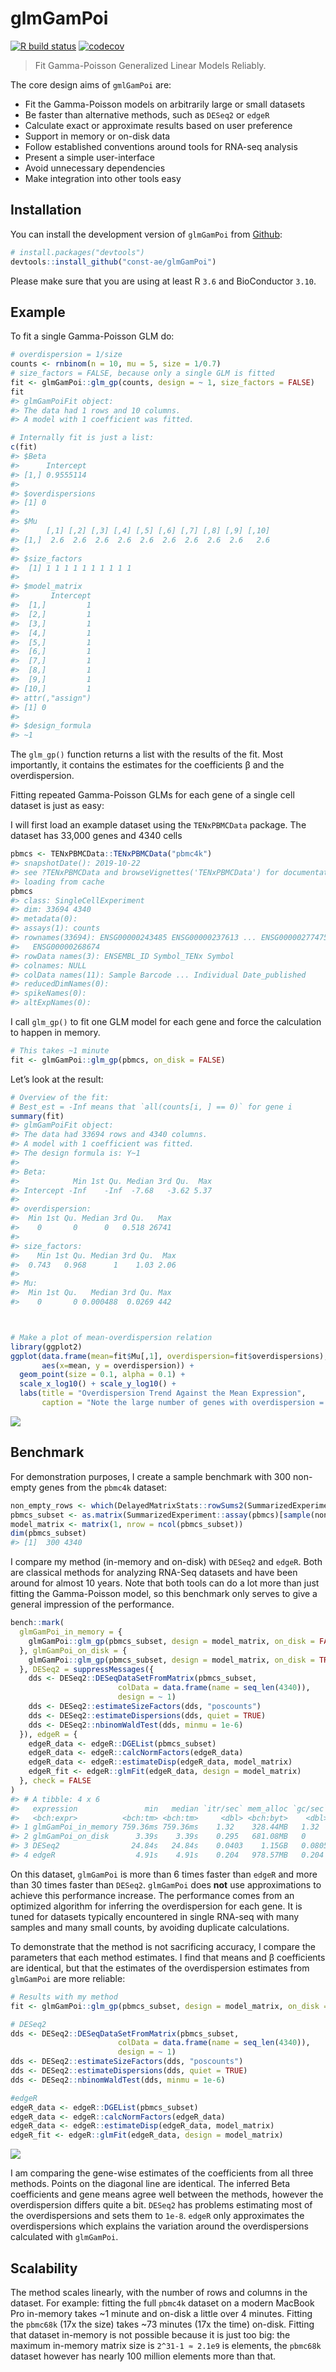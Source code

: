 
<!-- README.md is generated from README.Rmd. Please edit that file -->

# glmGamPoi

<!-- badges: start -->

[![R build
status](https://github.com/const-ae/glmGamPoi/workflows/R-CMD-check/badge.svg)](https://github.com/const-ae/glmGamPoi)
[![codecov](https://codecov.io/gh/const-ae/glmGamPoi/branch/master/graph/badge.svg)](https://codecov.io/gh/const-ae/glmGamPoi)
<!-- badges: end -->

> Fit Gamma-Poisson Generalized Linear Models Reliably.

The core design aims of `gmlGamPoi` are:

  - Fit the Gamma-Poisson models on arbitrarily large or small datasets
  - Be faster than alternative methods, such as `DESeq2` or `edgeR`
  - Calculate exact or approximate results based on user preference
  - Support in memory or on-disk data
  - Follow established conventions around tools for RNA-seq analysis
  - Present a simple user-interface
  - Avoid unnecessary dependencies
  - Make integration into other tools easy

## Installation

You can install the development version of `glmGamPoi` from
[Github](https://github.com/const-ae/glmGamPoi):

``` r
# install.packages("devtools")
devtools::install_github("const-ae/glmGamPoi")
```

Please make sure that you are using at least R `3.6` and BioConductor
`3.10`.

## Example

To fit a single Gamma-Poisson GLM do:

``` r
# overdispersion = 1/size
counts <- rnbinom(n = 10, mu = 5, size = 1/0.7)
# size_factors = FALSE, because only a single GLM is fitted
fit <- glmGamPoi::glm_gp(counts, design = ~ 1, size_factors = FALSE)
fit
#> glmGamPoiFit object:
#> The data had 1 rows and 10 columns.
#> A model with 1 coefficient was fitted.

# Internally fit is just a list:
c(fit)
#> $Beta
#>      Intercept
#> [1,] 0.9555114
#> 
#> $overdispersions
#> [1] 0
#> 
#> $Mu
#>      [,1] [,2] [,3] [,4] [,5] [,6] [,7] [,8] [,9] [,10]
#> [1,]  2.6  2.6  2.6  2.6  2.6  2.6  2.6  2.6  2.6   2.6
#> 
#> $size_factors
#>  [1] 1 1 1 1 1 1 1 1 1 1
#> 
#> $model_matrix
#>       Intercept
#>  [1,]         1
#>  [2,]         1
#>  [3,]         1
#>  [4,]         1
#>  [5,]         1
#>  [6,]         1
#>  [7,]         1
#>  [8,]         1
#>  [9,]         1
#> [10,]         1
#> attr(,"assign")
#> [1] 0
#> 
#> $design_formula
#> ~1
```

The `glm_gp()` function returns a list with the results of the fit. Most
importantly, it contains the estimates for the coefficients β and the
overdispersion.

Fitting repeated Gamma-Poisson GLMs for each gene of a single cell
dataset is just as easy:

I will first load an example dataset using the `TENxPBMCData` package.
The dataset has 33,000 genes and 4340 cells

``` r
pbmcs <- TENxPBMCData::TENxPBMCData("pbmc4k")
#> snapshotDate(): 2019-10-22
#> see ?TENxPBMCData and browseVignettes('TENxPBMCData') for documentation
#> loading from cache
pbmcs
#> class: SingleCellExperiment 
#> dim: 33694 4340 
#> metadata(0):
#> assays(1): counts
#> rownames(33694): ENSG00000243485 ENSG00000237613 ... ENSG00000277475
#>   ENSG00000268674
#> rowData names(3): ENSEMBL_ID Symbol_TENx Symbol
#> colnames: NULL
#> colData names(11): Sample Barcode ... Individual Date_published
#> reducedDimNames(0):
#> spikeNames(0):
#> altExpNames(0):
```

I call `glm_gp()` to fit one GLM model for each gene and force the
calculation to happen in memory.

``` r
# This takes ~1 minute
fit <- glmGamPoi::glm_gp(pbmcs, on_disk = FALSE)
```

Let’s look at the result:

``` r
# Overview of the fit:
# Best_est = -Inf means that `all(counts[i, ] == 0)` for gene i
summary(fit)
#> glmGamPoiFit object:
#> The data had 33694 rows and 4340 columns.
#> A model with 1 coefficient was fitted.
#> The design formula is: Y~1
#> 
#> Beta:
#>            Min 1st Qu. Median 3rd Qu.  Max
#> Intercept -Inf    -Inf  -7.68   -3.62 5.37
#> 
#> overdispersion:
#>  Min 1st Qu. Median 3rd Qu.   Max
#>    0       0      0   0.518 26741
#> 
#> size_factors:
#>    Min 1st Qu. Median 3rd Qu.  Max
#>  0.743   0.968      1    1.03 2.06
#> 
#> Mu:
#>  Min 1st Qu.   Median 3rd Qu. Max
#>    0       0 0.000488  0.0269 442



# Make a plot of mean-overdispersion relation
library(ggplot2)
ggplot(data.frame(mean=fit$Mu[,1], overdispersion=fit$overdispersions),
       aes(x=mean, y = overdispersion)) +
  geom_point(size = 0.1, alpha = 0.1) +
  scale_x_log10() + scale_y_log10() +
  labs(title = "Overdispersion Trend Against the Mean Expression",
       caption = "Note the large number of genes with overdispersion = 0 at the bottom of the plot")
```

![](man/figures/README-pbmc4kFitResult-1.png)<!-- -->

## Benchmark

For demonstration purposes, I create a sample benchmark with 300
non-empty genes from the `pbmc4k`
dataset:

``` r
non_empty_rows <- which(DelayedMatrixStats::rowSums2(SummarizedExperiment::assay(pbmcs)) > 0)
pbmcs_subset <- as.matrix(SummarizedExperiment::assay(pbmcs)[sample(non_empty_rows, 300), ])
model_matrix <- matrix(1, nrow = ncol(pbmcs_subset))
dim(pbmcs_subset)
#> [1]  300 4340
```

I compare my method (in-memory and on-disk) with `DESeq2` and `edgeR`.
Both are classical methods for analyzing RNA-Seq datasets and have been
around for almost 10 years. Note that both tools can do a lot more than
just fitting the Gamma-Poisson model, so this benchmark only serves to
give a general impression of the performance.

``` r
bench::mark(
  glmGamPoi_in_memory = {
    glmGamPoi::glm_gp(pbmcs_subset, design = model_matrix, on_disk = FALSE)
  }, glmGamPoi_on_disk = {
    glmGamPoi::glm_gp(pbmcs_subset, design = model_matrix, on_disk = TRUE)
  }, DESeq2 = suppressMessages({
    dds <- DESeq2::DESeqDataSetFromMatrix(pbmcs_subset,
                        colData = data.frame(name = seq_len(4340)),
                        design = ~ 1)
    dds <- DESeq2::estimateSizeFactors(dds, "poscounts")
    dds <- DESeq2::estimateDispersions(dds, quiet = TRUE)
    dds <- DESeq2::nbinomWaldTest(dds, minmu = 1e-6)
  }), edgeR = {
    edgeR_data <- edgeR::DGEList(pbmcs_subset)
    edgeR_data <- edgeR::calcNormFactors(edgeR_data)
    edgeR_data <- edgeR::estimateDisp(edgeR_data, model_matrix)
    edgeR_fit <- edgeR::glmFit(edgeR_data, design = model_matrix)
  }, check = FALSE
)
#> # A tibble: 4 x 6
#>   expression               min   median `itr/sec` mem_alloc `gc/sec`
#>   <bch:expr>          <bch:tm> <bch:tm>     <dbl> <bch:byt>    <dbl>
#> 1 glmGamPoi_in_memory 759.36ms 759.36ms    1.32    328.44MB   1.32  
#> 2 glmGamPoi_on_disk      3.39s    3.39s    0.295   681.08MB   0     
#> 3 DESeq2                24.84s   24.84s    0.0403    1.15GB   0.0805
#> 4 edgeR                  4.91s    4.91s    0.204   978.57MB   0.204
```

On this dataset, `glmGamPoi` is more than 6 times faster than `edgeR`
and more than 30 times faster than `DESeq2`. `glmGamPoi` does **not**
use approximations to achieve this performance increase. The performance
comes from an optimized algorithm for inferring the overdispersion for
each gene. It is tuned for datasets typically encountered in single
RNA-seq with many samples and many small counts, by avoiding duplicate
calculations.

To demonstrate that the method is not sacrificing accuracy, I compare
the parameters that each method estimates. I find that means and β
coefficients are identical, but that the estimates of the overdispersion
estimates from `glmGamPoi` are more reliable:

``` r
# Results with my method
fit <- glmGamPoi::glm_gp(pbmcs_subset, design = model_matrix, on_disk = FALSE)

# DESeq2
dds <- DESeq2::DESeqDataSetFromMatrix(pbmcs_subset, 
                        colData = data.frame(name = seq_len(4340)),
                        design = ~ 1)
dds <- DESeq2::estimateSizeFactors(dds, "poscounts")
dds <- DESeq2::estimateDispersions(dds, quiet = TRUE)
dds <- DESeq2::nbinomWaldTest(dds, minmu = 1e-6)

#edgeR
edgeR_data <- edgeR::DGEList(pbmcs_subset)
edgeR_data <- edgeR::calcNormFactors(edgeR_data)
edgeR_data <- edgeR::estimateDisp(edgeR_data, model_matrix)
edgeR_fit <- edgeR::glmFit(edgeR_data, design = model_matrix)
```

![](man/figures/README-coefficientComparison-1.png)<!-- -->

I am comparing the gene-wise estimates of the coefficients from all
three methods. Points on the diagonal line are identical. The inferred
Beta coefficients and gene means agree well between the methods, however
the overdispersion differs quite a bit. `DESeq2` has problems estimating
most of the overdispersions and sets them to `1e-8`. `edgeR` only
approximates the overdispersions which explains the variation around the
overdispersions calculated with `glmGamPoi`.

## Scalability

The method scales linearly, with the number of rows and columns in the
dataset. For example: fitting the full `pbmc4k` dataset on a modern
MacBook Pro in-memory takes ~1 minute and on-disk a little over 4
minutes. Fitting the `pbmc68k` (17x the size) takes ~73 minutes (17x the
time) on-disk. Fitting that dataset in-memory is not possible because it
is just too big: the maximum in-memory matrix size is `2^31-1 ≈ 2.1e9`
is elements, the `pbmc68k` dataset however has nearly 100 million
elements more than that.
